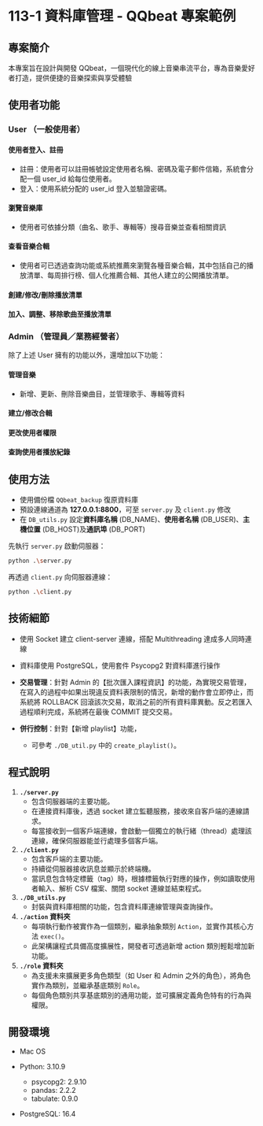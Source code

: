 # 113-1 資料庫管理 - QQbeat 專案範例

## 專案簡介

本專案旨在設計與開發 QQbeat，一個現代化的線上音樂串流平台，專為音樂愛好者打造，提供便捷的音樂探索與享受體驗

## 使用者功能

### User （一般使用者）

#### 使用者登入、註冊

- 註冊：使用者可以註冊帳號設定使用者名稱、密碼及電子郵件信箱，系統會分配一個 user_id 給每位使用者。
- 登入：使用系統分配的 user_id 登入並驗證密碼。

#### 瀏覽音樂庫

- 使用者可依據分類（曲名、歌手、專輯等）搜尋音樂並查看相關資訊

#### 查看音樂合輯

- 使用者可已透過查詢功能或系統推薦來瀏覽各種音樂合輯，其中包括自己的播放清單、每周排行榜、個人化推薦合輯、其他人建立的公開播放清單。

#### 創建/修改/刪除播放清單

#### 加入、調整、移除歌曲至播放清單

### Admin （管理員／業務經營者）

除了上述 User 擁有的功能以外，還增加以下功能：

#### 管理音樂

- 新增、更新、刪除音樂曲目，並管理歌手、專輯等資料

#### 建立/修改合輯

#### 更改使用者權限

#### 查詢使用者播放紀錄

## 使用方法

- 使用備份檔 `QQbeat_backup` 復原資料庫
- 預設連線通道為 **127.0.0.1:8800**，可至 `server.py` 及 `client.py` 修改
- 在 `DB_utils.py` 設定**資料庫名稱** (DB_NAME)、**使用者名稱** (DB_USER)、**主機位置** (DB_HOST)及**通訊埠** (DB_PORT)

先執行 `server.py` 啟動伺服器：

```bash
python .\server.py
```

再透過 `client.py` 向伺服器連線：

```bash
python .\client.py
```

## 技術細節

- 使用 Socket 建立 client-server 連線，搭配 Multithreading 達成多人同時連線

- 資料庫使用 PostgreSQL，使用套件 Psycopg2 對資料庫進行操作

- **交易管理**：針對 Admin 的【批次匯入課程資訊】的功能，為實現交易管理，在寫入的過程中如果出現違反資料表限制的情況，新增的動作會立即停止，而系統將 ROLLBACK 回滾該次交易，取消之前的所有資料庫異動。反之若匯入過程順利完成，系統將在最後 COMMIT 提交交易。

- **併行控制**：針對【新增 playlist】功能，
  - 可參考 `./DB_util.py` 中的 `create_playlist()`。

## 程式說明

1. **`./server.py`**
   - 包含伺服器端的主要功能。
   - 在連接資料庫後，透過 socket 建立監聽服務，接收來自客戶端的連線請求。
   - 每當接收到一個客戶端連線，會啟動一個獨立的執行緒（thread）處理該連線，確保伺服器能並行處理多個客戶端。
2. **`./client.py`**
   - 包含客戶端的主要功能。
   - 持續從伺服器接收訊息並顯示於終端機。
   - 當訊息包含特定標籤（tag）時，根據標籤執行對應的操作，例如讀取使用者輸入、解析 CSV 檔案、關閉 socket 連線並結束程式。
3. **`./DB_utils.py`**
   - 封裝與資料庫相關的功能，包含資料庫連線管理與查詢操作。
4. **`./action` 資料夾**
   - 每項執行動作被實作為一個類別，繼承抽象類別 `Action`，並實作其核心方法 `exec()`。
   - 此架構讓程式具備高度擴展性，開發者可透過新增 action 類別輕鬆增加新功能。
5. **`./role` 資料夾**
   - 為支援未來擴展更多角色類型（如 User 和 Admin 之外的角色），將角色實作為類別，並繼承基底類別 `Role`。
   - 每個角色類別共享基底類別的通用功能，並可擴展定義角色特有的行為與權限。

## 開發環境

- Mac OS

- Python: 3.10.9

  - psycopg2: 2.9.10
  - pandas: 2.2.2
  - tabulate: 0.9.0

- PostgreSQL: 16.4


